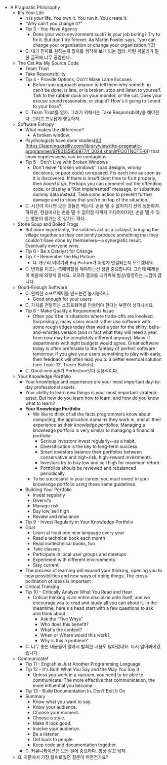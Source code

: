 * A Pragmatic Philosophy
    * It's Your Life
        * It is _your_ life. You own it. You run it. You create it.
        * “Why can't you change it?”
        * Tip 3 - You Have Agency
            * Does your work environment suck? Is your job boring? Try to fix it. But don't try forever. As Martin Fowler says, “you can change your organization or change your organization.”[3]
        * C. 내가 진짜로 원하는게 뭘까를 생각해 보게 되는 챕터. 마틴 파울러가 말한 글귀에 너무 공감한다.
    * The Cat Ate My Source Code
        * Team Trust
        * Take Responsibility
        * Tip 4 - Provide Options, Don't Make Lame Excuses
            * Before you approach anyone to tell them why something can't be done, is late, or is broken, stop and listen to yourself. Talk to the rubber duck on your monitor, or the cat. Does your excuse sound reasonable, or stupid? How's it going to sound to your boss?
        * C. Team Trust를 얻자. 그러기 위해서는 Take Responsibility를 해야한다. 그리고 프로답게 행동하자.
    * Software Entropy
        * What makes the difference?
            * A broken window.
        * Psychologists have done studies[[6]]([https://learning.oreilly.com/library/view/the-pragmatic-programmer/9780135956977/f_0024.xhtml#FOOTNOTE-6)](https://learning.oreilly.com/library/view/the-pragmatic-programmer/9780135956977/f_0024.xhtml#FOOTNOTE-6)) that show hopelessness can be contagious.
        * Tip 5 - Don't Live with Broken Windows
            * Don't leave “broken windows'' (bad designs, wrong decisions, or poor code) unrepaired. Fix each one as soon as it is discovered. If there is insufficient time to fix it properly, then _board it up._ Perhaps you can comment out the offending code, or display a “Not Implemented” message, or substitute dummy data instead. Take _some_ action to prevent further damage and to show that you're on top of the situation.
        * C. 시간이 지나면 모든 것들은 썩는다. 손을 댈 수 없어지기 전에 정돈하자. 하지만, 현실에서는 손을 댈 수 없어질 때까지 기다려야지만, 손을 댈 수 있는 명분이 생기는 것 같기도 하다..
    * Stone Soup and Boiled Frogs
        * But more importantly, the soldiers act as a catalyst, bringing the village together so they can jointly produce something that they couldn't have done by themselves—a synergistic result. Eventually everyone wins.
        * Tip 6 - Be a Catalyst for Change
        * Tip 7 - Remember the Big Picture
            * Q. 개구리 이야기와 Big Picture가 어떻게 연결되는지 모르겠네요.
        * C. 변화를 이끄는 촉매역할을 해야하는건 정말 중요합니다. 그런데 예제들이 마음에 와닿지 않네요. 오히려 결과를 내기위해 협상/흥정하는 느낌이 큽니다.
    * Good-Enough Software
        * C. 완벽한 소프트웨어를 만드는건 불가능하다.
            * Good enough for your users
        * C. 가치를 전달하는 소프트웨어를 만들어야 한다는 부분이 생각나네요.
        * Tip 8 - Make Quality a Requirements Issue
            * Often you'll be in situations where trade-offs are involved. Surprisingly, many users would rather use software with some rough edges today than wait a year for the shiny, bells-and-whistles version (and in fact what they will need a year from now may be completely different anyway). Many IT departments with tight budgets would agree. Great software today is often preferable to the fantasy of perfect software tomorrow. If you give your users something to play with early, their feedback will often lead you to a better eventual solution (see Topic 12, ​Tracer Bullets​).
        * C. Good-enough가 Perfection보다 실용적이다.
    * Your Knowledge Portfolio
        * Your knowledge and experience are your most important day-to-day professional assets.
        * Your ability to learn new things is your most important strategic asset. But how do you learn how to learn, and how do you know what to learn?
        * **Your Knowledge Portfolio**
            * We like to think of all the facts programmers know about computing, the application domains they work in, and all their experience as their _knowledge portfolios._ Managing a knowledge portfolio is very similar to managing a financial portfolio:
                * Serious investors invest regularly—as a habit.
                * Diversification is the key to long-term success.
                * Smart investors balance their portfolios between conservative and high-risk, high-reward investments.
                * Investors try to buy low and sell high for maximum return.
                * Portfolios should be reviewed and rebalanced periodically.
            * To be successful in your career, you must invest in your knowledge portfolio using these same guidelines.
        * Building Your Portfolio
            * Invest regularly
            * Diversify
            * Manage risk
            * Buy low, sell high
            * Review and rebalance
        * Tip 9 - Invest Regularly in Your Knowledge Portfolio
        * Goal
            * Learn at least one new language every year
            * Read a technical book each month
            * Read nontechnical books, too
            * Take classes
            * Participate in local user groups and meetups
            * Experiment with different environments
            * Stay current
        * The process of learning will expand your thinking, opening you to new possibilities and new ways of doing things. The cross-pollination of ideas is important
        * Critical Thinking
        * Tip 10 - Critically Analyze What You Read and Hear
            * Critical thinking is an entire discipline unto itself, and we encourage you to read and study all you can about it. In the meantime, here's a head start with a few questions to ask and think about.
                * Ask the “Five Whys”
                * Who does this benefit?
                * What's the context?
                * When or Where would this work?
                * Why is this a problem?
        * C. 너무 좋은 내용들이 많아서 발최한 내용도 많아졌네요. 다시 일어봐야겠습니다.
    * Communicate!
        * Tip 11 - English is Just Another Programming Language
        * Tip 12 - It's Both What You Say and the Way You Say It
            * Unless you work in a vacuum, you need to be able to communicate. The more effective that communication, the more influential you become.
        * Tip 13 - Build Documentation In, Don't Bolt It On
        * Summary
            * Know what you want to say.
            * Know your audience.
            * Choose your moment.
            * Choose a style.
            * Make it look good.
            * Involve your audience.
            * Be a listener.
            * Get back to people.
            * Keep code and documentation together.
        * C. 커뮤니케이션은 모든 일에 중요하다. 항상 갈고 닦자.
    * Q. 지문에서 가장 흥미로웠던 질문이 어떤건가요?